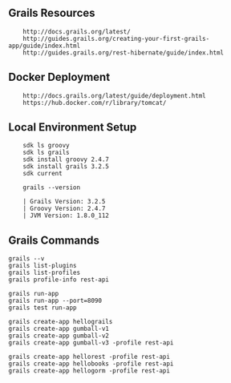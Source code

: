 
## Grails Resources

		http://docs.grails.org/latest/
		http://guides.grails.org/creating-your-first-grails-app/guide/index.html
		http://guides.grails.org/rest-hibernate/guide/index.html
		

## Docker Deployment

    	http://docs.grails.org/latest/guide/deployment.html
		https://hub.docker.com/r/library/tomcat/

## Local Environment Setup

		sdk ls groovy
		sdk ls grails
	   	sdk install groovy 2.4.7
	   	sdk install grails 3.2.5
	   	sdk current

	   	grails --version
	    
		| Grails Version: 3.2.5
		| Groovy Version: 2.4.7
		| JVM Version: 1.8.0_112
	    
	    
## Grails Commands

	grails --v
	grails list-plugins
	grails list-profiles
	grails profile-info rest-api
	 
	grails run-app
	grails run-app --port=8090
	grails test run-app
	 
	grails create-app hellograils
	grails create-app gumball-v1
	grails create-app gumball-v2
	grails create-app gumball-v3 -profile rest-api
	
	grails create-app hellorest -profile rest-api
	grails create-app hellobooks -profile rest-api
	grails create-app hellogorm -profile rest-api


	

	 





